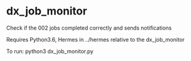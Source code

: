 # dx_job_monitor
Check if the 002 jobs completed correctly and sends notifications

Requires Python3.6, Hermes in ../hermes relative to the dx_job_monitor

To run:
python3 dx_job_monitor.py